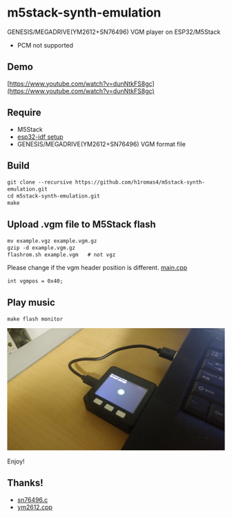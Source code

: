 # m5stack-synth-emulation

GENESIS/MEGADRIVE(YM2612+SN76496) VGM player on ESP32/M5Stack

* PCM not supported

## Demo

[https://www.youtube.com/watch?v=dunNtkFS8gc](https://www.youtube.com/watch?v=dunNtkFS8gc)

## Require

* M5Stack
* [esp32-idf setup](https://esp-idf.readthedocs.io/en/latest/get-started/index.html#setup-toolchain)
* GENESIS/MEGADRIVE(YM2612+SN76496) VGM format file

## Build

```
git clone --recursive https://github.com/h1romas4/m5stack-synth-emulation.git
cd m5stack-synth-emulation.git
make
```

## Upload .vgm file to M5Stack flash

```
mv example.vgz example.vgm.gz
gzip -d example.vgm.gz
flashrom.sh example.vgm   # not vgz
```

Please change if the vgm header position is different. [main.cpp](https://github.com/h1romas4/m5stack-synth-emulation/blob/master/main/main.cpp#L17)

```
int vgmpos = 0x40;
```

## Play music

```
make flash monitor
```

![](https://raw.githubusercontent.com/h1romas4/m5stack-synth-emulation/master/assets/m5stack-synth.jpg)

Enjoy!

## Thanks!

* [sn76496.c](https://github.com/notaz/picodrive/blob/master/pico/sound/sn76496.c)
* [ym2612.cpp](https://github.com/lutris/gens/blob/master/src/gens/gens_core/sound/ym2612.cpp)
